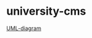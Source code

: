# university-cms

[UML-diagram](https://git.foxminded.ua/-/ide/project/foxstudent104156/university-cms/tree/main/-/Class_Diagram.png/)
